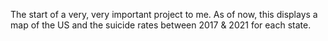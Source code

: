 The start of a very, very important project to me. As of now, this displays a map of the US and the suicide rates between 2017 & 2021 for each state. 
